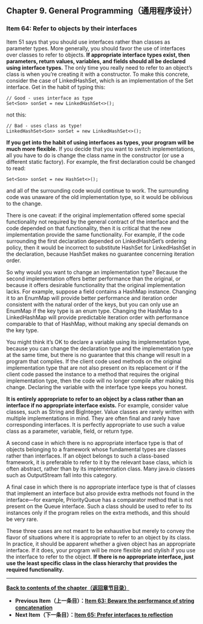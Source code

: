 ## Chapter 9. General Programming（通用程序设计）

### Item 64: Refer to objects by their interfaces

Item 51 says that you should use interfaces rather than classes as parameter types. More generally, you should favor the use of interfaces over classes to refer to objects. **If appropriate interface types exist, then parameters, return values, variables, and fields should all be declared using interface types.** The only time you really need to refer to an object’s class is when you’re creating it with a constructor. To make this concrete, consider the case of LinkedHashSet, which is an implementation of the Set interface. Get in the habit of typing this:

```
// Good - uses interface as type
Set<Son> sonSet = new LinkedHashSet<>();
```

not this:

```
// Bad - uses class as type!
LinkedHashSet<Son> sonSet = new LinkedHashSet<>();
```

**If you get into the habit of using interfaces as types, your program will be much more flexible.** If you decide that you want to switch implementations, all you have to do is change the class name in the constructor (or use a different static factory). For example, the first declaration could be changed to read:

```
Set<Son> sonSet = new HashSet<>();
```

and all of the surrounding code would continue to work. The surrounding code was unaware of the old implementation type, so it would be oblivious to the change.

There is one caveat: if the original implementation offered some special functionality not required by the general contract of the interface and the code depended on that functionality, then it is critical that the new implementation provide the same functionality. For example, if the code surrounding the first declaration depended on LinkedHashSet’s ordering policy, then it would be incorrect to substitute HashSet for LinkedHashSet in the declaration, because HashSet makes no guarantee concerning iteration order.

So why would you want to change an implementation type? Because the second implementation offers better performance than the original, or because it offers desirable functionality that the original implementation lacks. For example, suppose a field contains a HashMap instance. Changing it to an EnumMap will provide better performance and iteration order consistent with the natural order of the keys, but you can only use an EnumMap if the key type is an enum type. Changing the HashMap to a LinkedHashMap will provide predictable iteration order with performance comparable to that of HashMap, without making any special demands on the key type.

You might think it’s OK to declare a variable using its implementation type, because you can change the declaration type and the implementation type at the same time, but there is no guarantee that this change will result in a program that compiles. If the client code used methods on the original implementation type that are not also present on its replacement or if the client code passed the instance to a method that requires the original implementation type, then the code will no longer compile after making this change. Declaring the variable with the interface type keeps you honest.

**It is entirely appropriate to refer to an object by a class rather than an interface if no appropriate interface exists.** For example, consider value classes, such as String and BigInteger. Value classes are rarely written with multiple implementations in mind. They are often final and rarely have corresponding interfaces. It is perfectly appropriate to use such a value class as a parameter, variable, field, or return type.

A second case in which there is no appropriate interface type is that of objects belonging to a framework whose fundamental types are classes rather than interfaces. If an object belongs to such a class-based framework, it is preferable to refer to it by the relevant base class, which is often abstract, rather than by its implementation class. Many java.io classes such as OutputStream fall into this category.

A final case in which there is no appropriate interface type is that of classes that implement an interface but also provide extra methods not found in the interface—for example, PriorityQueue has a comparator method that is not present on the Queue interface. Such a class should be used to refer to its instances only if the program relies on the extra methods, and this should be very rare.

These three cases are not meant to be exhaustive but merely to convey the flavor of situations where it is appropriate to refer to an object by its class. In practice, it should be apparent whether a given object has an appropriate interface. If it does, your program will be more flexible and stylish if you use the interface to refer to the object. **If there is no appropriate interface, just use the least specific class in the class hierarchy that provides the required functionality.**

---
**[Back to contents of the chapter（返回章节目录）](https://github.com/clxering/Effective-Java-3rd-edition-Chinese-English-bilingual/blob/master/Chapter-9/Chapter-9-Introduction.md)**
- **Previous Item（上一条目）：[Item 63: Beware the performance of string concatenation](https://github.com/clxering/Effective-Java-3rd-edition-Chinese-English-bilingual/blob/master/Chapter-9/Chapter-9-Item-63-Beware-the-performance-of-string-concatenation.md)**
- **Next Item（下一条目）：[Item 65: Prefer interfaces to reflection](https://github.com/clxering/Effective-Java-3rd-edition-Chinese-English-bilingual/blob/master/Chapter-9/Chapter-9-Item-65-Prefer-interfaces-to-reflection.md)**
